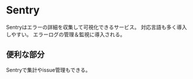 # Sentry

Sentryはエラーの詳細を収集して可視化できるサービス。
対応言語も多く導入しやすい。
エラーログの管理＆監視に導入される。

## 便利な部分

Sentryで集計やissue管理もできる。

